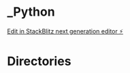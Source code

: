 # _Python

[Edit in StackBlitz next generation editor ⚡️](https://stackblitz.com/~/github.com/thinker-roam/_Python)


# Directories
